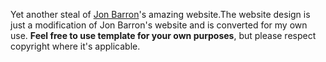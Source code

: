 Yet another steal of [Jon Barron](https://jonbarron.info/)'s  amazing website.The website design is just a modification of Jon Barron's website and is converted for my own use. **Feel free to use template for your own purposes**, but please respect copyright where it's applicable. 

